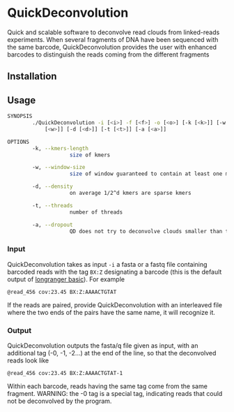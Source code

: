 # QuickDeconvolution

Quick and scalable software to deconvolve read clouds from linked-reads experiments. When several fragments of DNA have been sequenced with the same barcode, QuickDeconvolution provides the user with enhanced barcodes to distinguish the reads coming from the different fragments

## Installation

## Usage

```bash
SYNOPSIS
        ./QuickDeconvolution -i [<i>] -f [<f>] -o [<o>] [-k [<k>]] [-w
            [<w>]] [-d [<d>]] [-t [<t>]] [-a [<a>]]

OPTIONS
        -k, --kmers-length
                    size of kmers

        -w, --window-size
                    size of window guaranteed to contain at least one minimizing kmer

        -d, --density
                    on average 1/2^d kmers are sparse kmers

        -t, --threads
                    number of threads

        -a, --dropout
                    QD does not try to deconvolve clouds smaller than this value [default:0]

```

### Input

QuickDeconvolution takes as input `-i` a fasta or a fastq file containing barcoded reads with the tag `BX:Z` designating a barcode (this is the default output of [longranger basic](https://support.10xgenomics.com/genome-exome/software/pipelines/latest/advanced/other-pipelines)). For example
```
@read_456 cov:23.45 BX:Z:AAAACTGTAT
```
If the reads are paired, provide QuickDeconvolution with an interleaved file where the two ends of the pairs have the same name, it will recognize it.

### Output

QuickDeconvolution outputs the fasta/q file given as input, with an additional tag (-0, -1, -2...) at the end of the line, so that the deconvolved reads look like 
```
@read_456 cov:23.45 BX:Z:AAAACTGTAT-1
```
Within each barcode, reads having the same tag come from the same fragment. WARNING: the -0 tag is a special tag, indicating reads that could not be deconvolved by the program.
